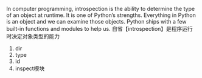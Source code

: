 In computer programming, introspection is the ability to determine the type of an object at runtime. It is one of Python’s strengths. Everything in Python is an object and we can examine those objects. Python ships with a few built-in functions and modules to help us.
自省【introspection】是程序运行时决定对象类型的能力
1. dir 
2. type
3. id
4. inspect模块